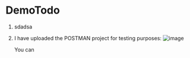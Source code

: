 # DemoTodo

1. sdadsa
2. I have uploaded the POSTMAN project for testing purposes:
   ![image](https://github.com/yo-y0/DemoTodo/assets/83231306/551a2972-4df5-44c5-a0d0-8b97f1571ba2)

   You can 
   
